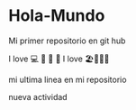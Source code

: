 # Hola-Mundo

Mi primer repositorio en git hub

I love  💻 🍕 🐶 🏀
I love 🏖️🚗🍨🍫

mi ultima linea en mi repositorio

nueva actividad

